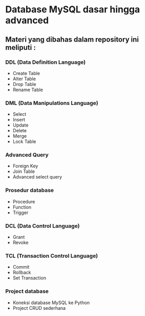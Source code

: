 # Database MySQL dasar hingga advanced
## Materi yang dibahas dalam repository ini meliputi :
### DDL (Data Definition Language)
- Create Table
- Alter Table
- Drop Table
- Rename Table
### DML (Data Manipulations Language)
- Select
- Insert
- Update
- Delete
- Merge
- Lock Table
### Advanced Query
- Foreign Key
- Join Table
- Advanced select query
### Prosedur database
- Procedure
- Function
- Trigger
### DCL (Data Control Language)
- Grant
- Revoke
### TCL (Transaction Control Language)
- Commit
- Rollback
- Set Transaction
### Project database
- Koneksi database MySQL ke Python
- Project CRUD sederhana
